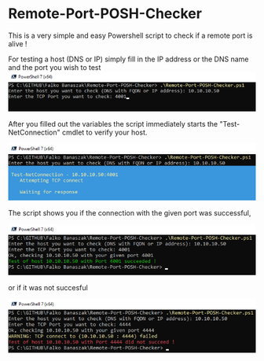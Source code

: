 # Remote-Port-POSH-Checker
This is a very simple and easy Powershell script to check if a remote port is alive !

For testing a host (DNS or IP) simply fill in the IP address or the DNS name and the port you wish to test
![Filled out variables](https://github.com/falkobanaszak/Remote-Port-POSH-Checker/blob/master/filled_out_host.png)

After you filled out the variables the script immediately starts the "Test-NetConnection" cmdlet to verify your host.

![Testing the host](https://github.com/falkobanaszak/Remote-Port-POSH-Checker/blob/master/test_connection.png)

The script shows you if the connection with the given port was successful,

![Connection was successful](https://github.com/falkobanaszak/Remote-Port-POSH-Checker/blob/master/connectiong_successful.png)

or if it was not succesful

![Connection was not successful](https://github.com/falkobanaszak/Remote-Port-POSH-Checker/blob/master/connectiong_not_successful.png)